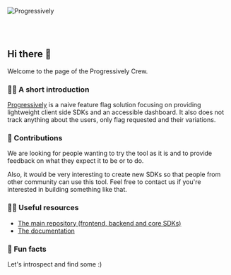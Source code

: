 
![Progressively](https://user-images.githubusercontent.com/3874873/181023080-5694f569-2eff-43cb-a022-5b3d217bdeb2.svg)

<br/>
<br/>

## Hi there 👋

Welcome to the page of the Progressively Crew.

### 🙋‍♀️ A short introduction

[Progressively](https://github.com/progressively-crew/progressively) is a naive feature flag solution focusing on providing lightweight client side SDKs and an accessible dashboard. It also does not track anything about the users, only flag requested and their variations.

### 🌈 Contributions

We are looking for people wanting to try the tool as it is and to provide feedback on what they expect it to be or to do.

Also, it would be very interesting to create new SDKs so that people from other community can use this tool. Feel free to contact us if you're interested in building something like that.


### 👩‍💻 Useful resources

- [The main repository (frontend, backend and core SDKs)](https://github.com/progressively-crew/progressively)
- [The documentation](https://github.com/progressively-crew/progressively/wiki)

### 🍿 Fun facts

Let's introspect and find some :)

